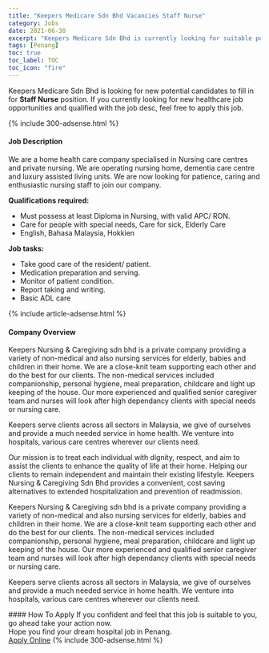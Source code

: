 ```yaml
---
title: "Keepers Medicare Sdn Bhd Vacancies Staff Nurse" 
category: Jobs 
date: 2021-06-30 
excerpt: "Keepers Medicare Sdn Bhd is currently looking for suitable person to fill in the Staff Nurse which positioned at Penang" 
tags: [Penang] 
toc: true 
toc_label: TOC 
toc_icon: "fire" 
--- 
```


<p>Keepers Medicare Sdn Bhd is looking for new potential candidates to fill in for <b>Staff Nurse</b> position. If you currently looking for new healthcare job opportunities and qualified with the job desc, feel free to apply this job.
</p>{% include 300-adsense.html %} 
<div><div><h4>Job Description</h4></div><div><div><span><div><p>We are a home health care company specialised in Nursing care centres and private nursing. We are operating nursing home, dementia care centre and luxury assisted living units. We are now looking for patience, caring and enthusiastic nursing staff to join our company.</p><p><strong>Qualifications required:</strong></p><ul><li>Must possess at least Diploma in Nursing, with valid APC/ RON.</li><li>Care for people with special needs, Care for sick, Elderly Care</li><li>English, Bahasa Malaysia, Hokkien</li></ul><p><strong>Job tasks:</strong></p><ul><li>Take good care of the resident/ patient.</li><li>Medication preparation and serving.&#160;</li><li>Monitor of patient condition.&#160;</li><li>Report taking and writing.&#160;</li><li>Basic ADL care</li></ul></div></span></div></div></div> 
{% include article-adsense.html %} 
<div><div><h4>Company Overview</h4></div><div><div><span><div><p>Keepers Nursing &amp; Caregiving sdn bhd is a private company providing a variety of non-medical and also nursing services for elderly, babies and children in their home. We are a close-knit team supporting each other and do the best for our clients. The non-medical services included companionship, personal hygiene, meal preparation, childcare and light up keeping of the house. Our more experienced and qualified senior caregiver team and nurses will look after high dependancy clients with special needs or nursing care.</p><p>Keepers serve clients across all sectors in Malaysia, we give of ourselves and provide a much needed service in home health. We venture into hospitals, various care centres wherever our clients need.</p><p>Our mission is to treat each individual with dignity, respect, and aim to assist the clients to enhance the quality of life at their home. Helping our clients to remain independent and maintain their existing lifestyle. Keepers Nursing &amp; Caregiving Sdn Bhd provides a convenient, cost saving alternatives to extended hospitalization and prevention of readmission.&#160;</p><p>Keepers Nursing &amp; Caregiving sdn bhd is a private company providing a variety of non-medical and also nursing services for elderly, babies and children in their home. We are a close-knit team supporting each other and do the best for our clients. The non-medical services included companionship, personal hygiene, meal preparation, childcare and light up keeping of the house. Our more experienced and qualified senior caregiver team and nurses will look after high dependancy clients with special needs or nursing care.</p><p>Keepers serve clients across all sectors in Malaysia, we give of ourselves and provide a much needed service in home health. We venture into hospitals, various care centres wherever our clients need.</p></div></span></div></div></div> 
#### How To Apply 
If you confident and feel that this job is suitable to you, go ahead take your action now. <br/> 
Hope you find your dream hospital job in Penang. <br/> 
<a href="https://www.jobstreet.com.my/en/job/staff-nurse-4580344?jobId=jobstreet-my-job-4580344" class="btn btn--warning" target="_blank" rel="nofollow noopenner">Apply Online</a> 
{% include 300-adsense.html %} 